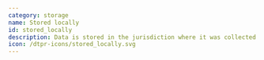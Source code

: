 ```yaml
---
category: storage
name: Stored locally
id: stored_locally
description: Data is stored in the jurisdiction where it was collected. 
icon: /dtpr-icons/stored_locally.svg
---
```

